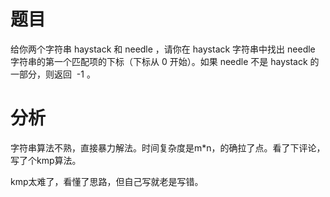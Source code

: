 # 题目

给你两个字符串 haystack 和 needle ，请你在 haystack 字符串中找出 needle 字符串的第一个匹配项的下标（下标从 0 开始）。如果 needle 不是 haystack 的一部分，则返回  -1 。



# 分析

字符串算法不熟，直接暴力解法。时间复杂度是m*n，的确拉了点。看了下评论，写了个kmp算法。

kmp太难了，看懂了思路，但自己写就老是写错。